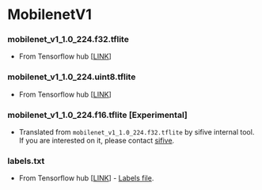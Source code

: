# MobilenetV1

### mobilenet_v1_1.0_224.f32.tflite
* From Tensorflow hub [[LINK](https://tfhub.dev/tensorflow/lite-model/mobilenet_v1_1.0_224/1/default/1 "LINK")]

### mobilenet_v1_1.0_224.uint8.tflite
* From Tensorflow hub  [[LINK](https://tfhub.dev/tensorflow/coral-model/mobilenet_v1_1.0_224_quantized/1/default/1 "LINK")]

### mobilenet_v1_1.0_224.f16.tflite [Experimental]
* Translated from `mobilenet_v1_1.0_224.f32.tflite` by sifive internal tool. If you are interested on it, please contact [sifive](https://www.sifive.com/contact "sifive").

### labels.txt
* From Tensorflow hub  [[LINK](https://tfhub.dev/tensorflow/coral-model/mobilenet_v1_1.0_224_quantized/1/default/1 "LINK")] - [Labels file](https://github.com/google-coral/edgetpu/blob/master/test_data/imagenet_labels.txt "Labels file").

